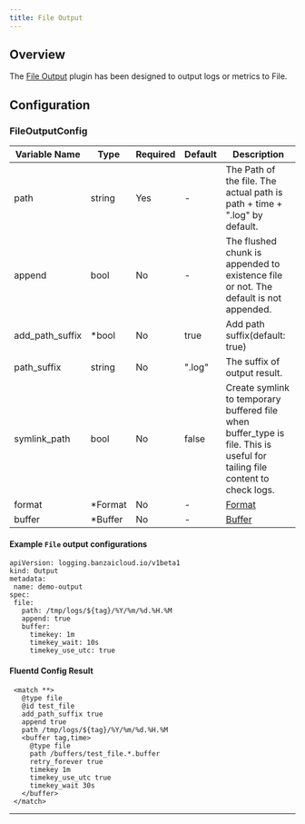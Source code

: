 ```yaml
---
title: File Output
---
```

## Overview
The [File Output](https://docs.fluentd.org/output/file) plugin has been designed to output logs or metrics to File.

## Configuration
### FileOutputConfig
| Variable Name | Type | Required | Default | Description |
|---|---|---|---|---|
| path | string | Yes | - | The Path of the file. The actual path is path + time + ".log" by default.<br> |
| append | bool | No | - | The flushed chunk is appended to existence file or not. The default is not appended.<br> |
| add_path_suffix | *bool | No | true | Add path suffix(default: true)<br> |
| path_suffix | string | No |  ".log" | The suffix of output result.<br> |
| symlink_path | bool | No |  false | Create symlink to temporary buffered file when buffer_type is file. This is useful for tailing file content to check logs.<br> |
| format | *Format | No | - | [Format](../format/)<br> |
| buffer | *Buffer | No | - | [Buffer](../buffer/)<br> |
 #### Example `File` output configurations
 ```
apiVersion: logging.banzaicloud.io/v1beta1
kind: Output
metadata:
  name: demo-output
spec:
  file:
    path: /tmp/logs/${tag}/%Y/%m/%d.%H.%M
    append: true
    buffer:
      timekey: 1m
      timekey_wait: 10s
      timekey_use_utc: true
 ```

 #### Fluentd Config Result
 ```
  <match **>
	@type file
	@id test_file
	add_path_suffix true
	append true
	path /tmp/logs/${tag}/%Y/%m/%d.%H.%M
	<buffer tag,time>
	  @type file
	  path /buffers/test_file.*.buffer
	  retry_forever true
	  timekey 1m
	  timekey_use_utc true
	  timekey_wait 30s
	</buffer>
  </match>
 ```

---
